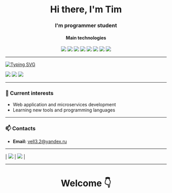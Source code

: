 <h1 align="center">Hi there, I'm Tim </h1>
<h3 align="center">I'm programmer student</h3>

<h4 align="center">Main technologies</h4> 
<div align="center">
  <img src="https://img.shields.io/badge/java-%23ED8B00.svg?style=for-the-badge&logo=openjdk&logoColor=white">
  <img src="https://img.shields.io/badge/c%23-%23239120.svg?style=for-the-badge&logo=csharp&logoColor=white">
  <img src="https://img.shields.io/badge/css3-%231572B6.svg?style=for-the-badge&logo=css3&logoColor=white">
  <img src="https://img.shields.io/badge/SASS-hotpink.svg?style=for-the-badge&logo=SASS&logoColor=white">
  <img src="https://img.shields.io/badge/html5-%23E34F26.svg?style=for-the-badge&logo=html5&logoColor=white">
  <img src="https://img.shields.io/badge/javascript-%23323330.svg?style=for-the-badge&logo=javascript&logoColor=%23F7DF1E">
  <img src="https://img.shields.io/badge/git-%23F05033.svg?style=for-the-badge&logo=git&logoColor=white">
  <img src="https://img.shields.io/badge/Postman-FF6C37?style=for-the-badge&logo=postman&logoColor=white">

</div>

---

[![Typing SVG](https://readme-typing-svg.herokuapp.com?color=%2336BCF7&lines=Current+tech+to+learn)](https://git.io/typing-svg)
<div>
  <img src="https://img.shields.io/badge/react-%2320232a.svg?style=for-the-badge&logo=react&logoColor=%2361DAFB">
  <img src="https://img.shields.io/badge/spring-%236DB33F.svg?style=for-the-badge&logo=spring&logoColor=white">
  <img src="https://img.shields.io/badge/docker-%230db7ed.svg?style=for-the-badge&logo=docker&logoColor=white">
  <img scr="https://img.shields.io/badge/docker-%230db7ed.svg?style=for-the-badge&logo=docker&logoColor=white">
</div>

---

<h3>🌟 Current interests</h3>

- Web application and microservices development
- Learning new tools and programming languages

---

<h3>📫 Contacts</h3>

- **Email:** [vell3.2@yandex.ru](mailto:vell3.2@yandex.ru)

---

| <img src="https://github-readme-stats.vercel.app/api?username=l1rn&theme=bear&show_icons=true&hide_border=true&count_private=true&locale=en"> | <img src="https://github-readme-stats.vercel.app/api/top-langs/?username=l1rn&layout=compact&theme=bear&hide_border=true" /> |

---

<h1 align="center">Welcome 👇</h1>
